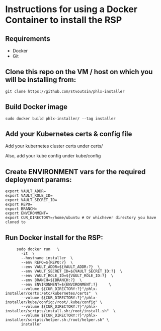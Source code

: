# Instructions for using a Docker Container to install the RSP


## Requirements

* Docker
* Git



## Clone this repo on the VM / host on which you will be installing from:

```
git clone https://github.com/stvoutsin/phlx-installer
```


## Build Docker image

```
sudo docker build phlx-installer/ --tag installer
```

## Add your Kubernetes certs & config file

Add your kubernetes cluster certs under certs/

Also, add your kube config under kube/config


## Create ENVIRONMENT vars for the required deployment params:

```
export VAULT_ADDR=
export VAULT_ROLE_ID=
export VAULT_SECRET_ID=
export REPO=
export BRANCH=
export ENVIRONMENT=
export CUR_DIRECTORY=/home/ubuntu # Or whichever directory you have cloned to

```


## Run Docker install for the RSP:

```
	 sudo docker run   \
	   -it  \
	   --hostname installer  \
	   --env REPO=${REPO:?}  \
	   --env VAULT_ADDR=${VAULT_ADDR:?}  \
	   --env VAULT_SECRET_ID=${VAULT_SECRET_ID:?}  \
	   --env VAULT_ROLE_ID=${VAULT_ROLE_ID:?}  \
	   --env BRANCH=${BRANCH:?}  \
	   --env ENVIRONMENT=${ENVIRONMENT:?}     \
	   --volume ${CUR_DIRECTORY:?}"/phlx-installer/certs:/etc/kubernetes/certs"  \
	   --volume ${CUR_DIRECTORY:?}"/phlx-installer/kube/config:/root/.kube/config" \
	   --volume ${CUR_DIRECTORY:?}"/phlx-installer/scripts/install.sh:/root/install.sh"  \
	   --volume ${CUR_DIRECTORY:?}"/phlx-installer/scripts/helper.sh:/root/helper.sh" \
	   installer
```


